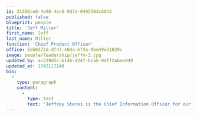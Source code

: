```yaml
---
id: 31506ce8-4e98-4ec6-9d7d-0495303c6043
published: false
blueprint: people
title: 'Jeff Miller'
first_name: Jeff
last_name: Miller
function: 'Chief Product Officer'
office: 5eb0272d-df47-49da-bf4a-0be49e31029c
image: people/leadership/jeffm-3.jpg
updated_by: ac229d5c-b146-4247-bcab-94ff2abeedd9
updated_at: 1743117249
bio:
  -
    type: paragraph
    content:
      -
        type: text
        text: "Jeffrey Steres is the Chief Information Officer for our North American business, overseeing technology delivery for McDonald's. With over 25 years in the QSR industry, he's led digital transformation and global tech strategies across major brands. Before Coates Group, he was CIO at Popeyes and Vice President of International Technology at Restaurant Brands International. Jeffrey has also held senior roles at McDonald's IT for over a decade. He holds an MBA from the University of Chicago Booth School of Business and a Bachelor of Science in Computer Science from the University of Michigan."
---
```

